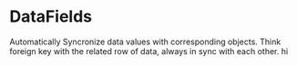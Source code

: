 # DataFields
Automatically Syncronize data values with corresponding objects. Think foreign key with the related row of data, always in sync with each other.
hi
